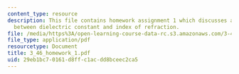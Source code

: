 ```yaml
---
content_type: resource
description: This file contains homework assignment 1 which discusses about  relationship
  between dielectric constant and index of refraction.
file: /media/https%3A/open-learning-course-data-rc.s3.amazonaws.com/3-46-photonic-materials-and-devices-spring-2006/29eb1bc70161d8ffc1acdd8bceec2ca5_3_46_homework_1.pdf
file_type: application/pdf
resourcetype: Document
title: 3_46_homework_1.pdf
uid: 29eb1bc7-0161-d8ff-c1ac-dd8bceec2ca5
---
```

